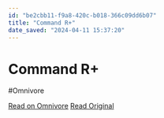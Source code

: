 ```yaml
---
id: "be2cbb11-f9a8-420c-b018-366c09dd6b07"
title: "Command R+"
date_saved: "2024-04-11 15:37:20"
---
```


# Command R+
#Omnivore

[Read on Omnivore](https://omnivore.app/me/command-r-18ecd9779c5)
[Read Original](https://docs.cohere.com/docs/command-r-plus)

